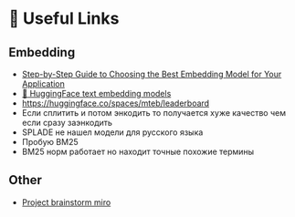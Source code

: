 # 🔗 Useful Links

## Embedding

- [Step-by-Step Guide to Choosing the Best Embedding Model for Your Application](https://weaviate.io/blog/how-to-choose-an-embedding-model)
- [🤗 HuggingFace text embedding models](https://huggingface.co/models?pipeline_tag=text-embedding)
- https://huggingface.co/spaces/mteb/leaderboard
- Если сплитить и потом энкодить то получается хуже качество чем если сразу заэнкодить
- SPLADE не нашел модели для русского языка
- Пробую BM25
- BM25 норм работает но находит точные похожие термины

## Other

- [Project brainstorm miro](https://miro.com/app/board/uXjVLIzx3wg=/)
